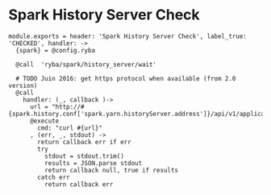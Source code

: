 
# Spark History Server Check

    module.exports = header: 'Spark History Server Check', label_true: 'CHECKED', handler: ->
      {spark} = @config.ryba

      @call  'ryba/spark/history_server/wait'

      # TODO Juin 2016: get https protocol when available (from 2.0 version)
      @call
        handler: (_, callback )->
          url = "http://#{spark.history.conf['spark.yarn.historyServer.address']}/api/v1/applications"
          @execute
            cmd: "curl #{url}"
          , (err, _, stdout) ->
            return callback err if err
            try
              stdout = stdout.trim()
              results = JSON.parse stdout
              return callback null, true if results
            catch err
              return callback err





